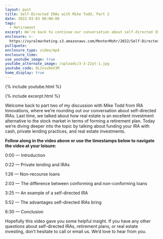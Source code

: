 ```yaml
---
layout: post
title: Self-Directed IRAs with Mike Todd, Part 2
date: 2022-03-03 00:00:00
tags:
  - Retirement
excerpt: We’re back to continue our conversation about self-directed IRAs.
enclosure: >-
  https://vyralmarketing.s3.amazonaws.com/Monte+Mohr/2022/Self-Directed+IRAs+with+Mike+Todd%2C+Part+2.mp4
pullquote:
enclosure_type: video/mp4
enclosure_time:
use_youtube_image: true
youtube_alternate_image: /uploads/3-3-22yt-1.jpg
youtube_code: OL2vxvbeV3M
home_display: true
---
```

{% include youtube.html %}

{% include excerpt.html %}

Welcome back to part two of my discussion with Mike Todd from IRA Innovations, where we’re rounding out our conversation about self-directed IRAs. Last time, we talked about how real estate is an excellent investment alternative to the stock market in terms of forming a retirement plan. Today we’re diving deeper into the topic by talking about funding your IRA with cash, private lending practices, and real estate investments.

**Follow along in the video above or use the timestamps below to navigate the video at your leisure:**

0:00 — Introduction

0:22 — Private lending and IRAs

1:26 — Non-recourse loans

2:03 — The difference between conforming and non-conforming loans

3:25 — An example of a self-directed IRA

5:52 — The advantages self-directed IRAs bring

6:30 — Conclusion

Hopefully this video gave you some helpful insight. If you have any other questions about self-directed IRAs, retirement plans, or real estate investing, don’t hesitate to call or email us. We’d love to hear from you.
